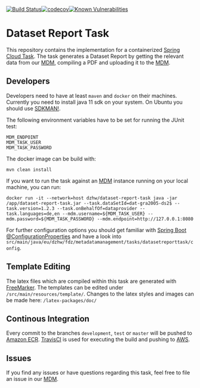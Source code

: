 [![Build Status](https://travis-ci.org/dzhw/dataset-report-task.svg?branch=development)](https://travis-ci.org/dzhw/dataset-report-task)[![codecov](https://codecov.io/gh/dzhw/dataset-report-task/branch/development/graph/badge.svg)](https://codecov.io/gh/dzhw/dataset-report-task)[![Known Vulnerabilities](https://snyk.io//test/github/dzhw/dataset-report-task/badge.svg?targetFile=pom.xml)](https://snyk.io//test/github/dzhw/dataset-report-task?targetFile=pom.xml)

# Dataset Report Task

This repository contains the implementation for a containerized [Spring Cloud Task]. The task generates a Dataset Report by getting the relevant data from our [MDM], compiling a PDF and uploading it to the [MDM].

## Developers
Developers need to have at least `maven` and `docker` on their machines. Currently you need to install java 11 sdk on your system. On Ubuntu you should use [SDKMAN!].

The following environment variables have to be set for running the JUnit test:
```shell
MDM_ENDPOINT
MDM_TASK_USER
MDM_TASK_PASSWORD
```

The docker image can be build with:
```shell
mvn clean install
```

If you want to run the task against an [MDM] instance running on your local machine, you can run:
```shell
docker run -it --network=host dzhw/dataset-report-task java -jar /app/dataset-report-task.jar --task.dataSetId=dat-gra2005-ds2$ --task.version=1.2.3 --task.onBehalfOf=dataprovider --task.languages=de,en --mdm.username=${MDM_TASK_USER} --mdm.password=${MDM_TASK_PASSWORD} --mdm.endpoint=http://127.0.0.1:8080
```

For further configuration options you should get familiar with [Spring Boot @ConfigurationProperties](https://www.baeldung.com/configuration-properties-in-spring-boot) and have a look into `src/main/java/eu/dzhw/fdz/metadatamanagement/tasks/datasetreporttask/config`.

## Template Editing
The latex files which are compiled within this task are generated with [FreeMarker]. The templates can be edited under `/src/main/resources/template/`. Changes to the latex styles and images can be made here:
`/latex-packages/doc/`

## Continous Integration
Every commit to the branches `development`, `test` or `master` will be pushed to [Amazon ECR]. [TravisCI] is used for executing the build and pushing to [AWS].

## Issues
If you find any issues or have questions regarding this task, feel free to file an issue in our [MDM].

[MDM]: https://github.com/dzhw/metadatamanagement "Metadatamanagement"
[FreeMarker]: https://freemarker.apache.org/
[AWS]: https://aws.amazon.com/?nc2=h_lg
[Amazon ECR]: https://aws.amazon.com/ecr/?nc1=h_ls
[TravisCI]: https://travis-ci.org/
[Spring Cloud Task]: https://spring.io/projects/spring-cloud-task
[SDKMAN!]: https://sdkman.io/

